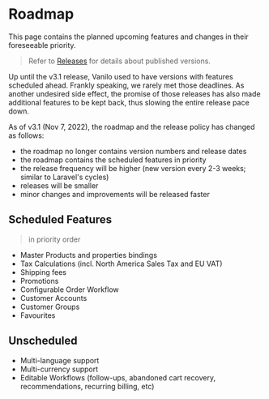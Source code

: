# Roadmap

This page contains the planned upcoming features and changes in their foreseeable priority.

> Refer to [Releases](releases.md) for details about published versions.

Up until the v3.1 release, Vanilo used to have versions with features scheduled ahead.
Frankly speaking, we rarely met those deadlines. As another undesired side effect,
the promise of those releases has also made additional features to be kept back,
thus slowing the entire release pace down.

As of v3.1 (Nov 7, 2022), the roadmap and the release policy has changed as follows:

- the roadmap no longer contains version numbers and release dates
- the roadmap contains the scheduled features in priority
- the release frequency will be higher (new version every 2-3 weeks; similar to Laravel's cycles)
- releases will be smaller
- minor changes and improvements will be released faster

## Scheduled Features

> in priority order

- Master Products and properties bindings
- Tax Calculations (incl. North America Sales Tax and EU VAT)
- Shipping fees
- Promotions
- Configurable Order Workflow
- Customer Accounts
- Customer Groups
- Favourites

## Unscheduled

- Multi-language support
- Multi-currency support
- Editable Workflows (follow-ups, abandoned cart recovery,
  recommendations, recurring billing, etc)
